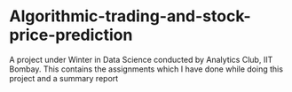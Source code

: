 # Algorithmic-trading-and-stock-price-prediction
A project under Winter in Data Science conducted by Analytics Club, IIT Bombay. This contains the assignments which I have done while doing this project and a summary report
